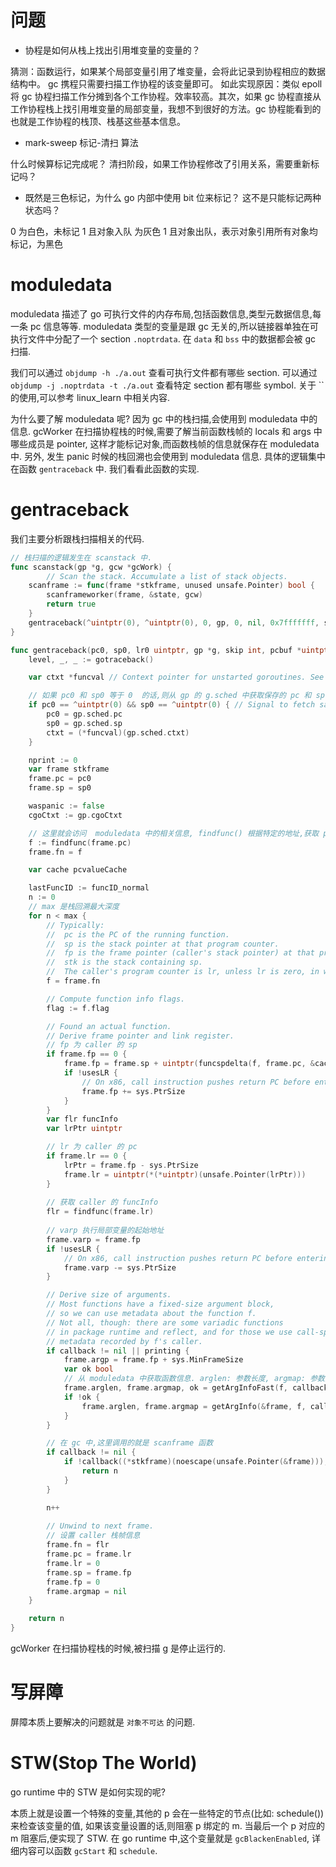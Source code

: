 # 问题
- 协程是如何从栈上找出引用堆变量的变量的？

猜测：函数运行，如果某个局部变量引用了堆变量，会将此记录到协程相应的数据结构中。 gc 携程只需要扫描工作协程的该变量即可。
如此实现原因：类似 epoll 将 gc 协程扫描工作分摊到各个工作协程。效率较高。其次，如果 gc 协程直接从工作协程栈上找引用堆变量的局部变量，我想不到很好的方法。gc 协程能看到的也就是工作协程的栈顶、栈基这些基本信息。

- mark-sweep 标记-清扫 算法

什么时候算标记完成呢？
清扫阶段，如果工作协程修改了引用关系，需要重新标记吗？

- 既然是三色标记，为什么 go 内部中使用 bit 位来标记？ 这不是只能标记两种状态吗？

0 为白色，未标记
1 且对象入队 为灰色
1 且对象出队，表示对象引用所有对象均标记，为黑色

# moduledata
moduledata 描述了 go 可执行文件的内存布局,包括函数信息,类型元数据信息,每一条 pc 信息等等. moduledata 类型的变量是跟 gc 无关的,所以链接器单独在可执行文件中分配了一个 section `.noptrdata`. 在 `data` 和 `bss` 中的数据都会被 gc 扫描.

我们可以通过 `objdump -h ./a.out` 查看可执行文件都有哪些 section. 可以通过 `objdump -j .noptrdata -t ./a.out` 查看特定 section 都有哪些 symbol. 关于 `` 的使用,可以参考 linux_learn 中相关内容.

为什么要了解 moduledata 呢? 因为 gc 中的栈扫描,会使用到 moduledata 中的信息. gcWorker 在扫描协程栈的时候,需要了解当前函数栈帧的 locals 和 args 中哪些成员是 pointer, 这样才能标记对象,而函数栈帧的信息就保存在 moduledata 中. 另外, 发生 panic 时候的栈回溯也会使用到 moduledata 信息. 具体的逻辑集中在函数 `gentraceback` 中. 我们看看此函数的实现.

# gentraceback
我们主要分析跟栈扫描相关的代码.
```go
// 栈扫描的逻辑发生在 scanstack 中.
func scanstack(gp *g, gcw *gcWork) {
    	// Scan the stack. Accumulate a list of stack objects.
	scanframe := func(frame *stkframe, unused unsafe.Pointer) bool {
		scanframeworker(frame, &state, gcw)
		return true
	}
	gentraceback(^uintptr(0), ^uintptr(0), 0, gp, 0, nil, 0x7fffffff, scanframe, nil, 0)
}

func gentraceback(pc0, sp0, lr0 uintptr, gp *g, skip int, pcbuf *uintptr, max int, callback func(*stkframe, unsafe.Pointer) bool, v unsafe.Pointer, flags uint) int {
	level, _, _ := gotraceback()

	var ctxt *funcval // Context pointer for unstarted goroutines. See issue #25897.

    // 如果 pc0 和 sp0 等于 0  的话,则从 gp 的 g.sched 中获取保存的 pc 和 sp
	if pc0 == ^uintptr(0) && sp0 == ^uintptr(0) { // Signal to fetch saved values from gp.
        pc0 = gp.sched.pc
        sp0 = gp.sched.sp
        ctxt = (*funcval)(gp.sched.ctxt)
	}

	nprint := 0
	var frame stkframe
	frame.pc = pc0
	frame.sp = sp0

	waspanic := false
	cgoCtxt := gp.cgoCtxt

    // 这里就会访问  moduledata 中的相关信息, findfunc() 根据特定的地址,获取 pc 所在函数的信息, 本质是个 _func 类型的数据.
	f := findfunc(frame.pc)
	frame.fn = f

	var cache pcvalueCache

	lastFuncID := funcID_normal
	n := 0
    // max 是栈回溯最大深度
	for n < max {
		// Typically:
		//	pc is the PC of the running function.
		//	sp is the stack pointer at that program counter.
		//	fp is the frame pointer (caller's stack pointer) at that program counter, or nil if unknown.
		//	stk is the stack containing sp.
		//	The caller's program counter is lr, unless lr is zero, in which case it is *(uintptr*)sp.
		f = frame.fn

		// Compute function info flags.
		flag := f.flag

		// Found an actual function.
		// Derive frame pointer and link register.
        // fp 为 caller 的 sp
		if frame.fp == 0 {
			frame.fp = frame.sp + uintptr(funcspdelta(f, frame.pc, &cache))
			if !usesLR {
				// On x86, call instruction pushes return PC before entering new function.
				frame.fp += sys.PtrSize
			}
		}
		var flr funcInfo
        var lrPtr uintptr

        // lr 为 caller 的 pc
        if frame.lr == 0 {
            lrPtr = frame.fp - sys.PtrSize
            frame.lr = uintptr(*(*uintptr)(unsafe.Pointer(lrPtr)))
        }
        
        // 获取 caller 的 funcInfo
        flr = findfunc(frame.lr)
        
        // varp 执行局部变量的起始地址
		frame.varp = frame.fp
		if !usesLR {
			// On x86, call instruction pushes return PC before entering new function.
			frame.varp -= sys.PtrSize
		}

		// Derive size of arguments.
		// Most functions have a fixed-size argument block,
		// so we can use metadata about the function f.
		// Not all, though: there are some variadic functions
		// in package runtime and reflect, and for those we use call-specific
		// metadata recorded by f's caller.
		if callback != nil || printing {
			frame.argp = frame.fp + sys.MinFrameSize
			var ok bool
            // 从 moduledata 中获取函数信息. arglen: 参数长度, argmap: 参数指针位图
			frame.arglen, frame.argmap, ok = getArgInfoFast(f, callback != nil)
			if !ok {
				frame.arglen, frame.argmap = getArgInfo(&frame, f, callback != nil, ctxt)
			}
		}

        // 在 gc 中,这里调用的就是 scanframe 函数
		if callback != nil {
			if !callback((*stkframe)(noescape(unsafe.Pointer(&frame))), v) {
				return n
			}
		}

		n++
    
		// Unwind to next frame.
        // 设置 caller 栈帧信息
		frame.fn = flr
		frame.pc = frame.lr
		frame.lr = 0
		frame.sp = frame.fp
		frame.fp = 0
		frame.argmap = nil
    }

	return n
}
```

gcWorker 在扫描协程栈的时候,被扫描 g 是停止运行的.

# 写屏障
屏障本质上要解决的问题就是 `对象不可达` 的问题.

# STW(Stop The World)
go runtime 中的 STW 是如何实现的呢?

本质上就是设置一个特殊的变量,其他的 p 会在一些特定的节点(比如: schedule())来检查该变量的值, 如果该变量设置的话,则阻塞 p 绑定的 m. 当最后一个 p 对应的 m 阻塞后,便实现了 STW.
在 go runtime 中,这个变量就是 `gcBlackenEnabled`, 详细内容可以函数 `gcStart` 和 `schedule`.